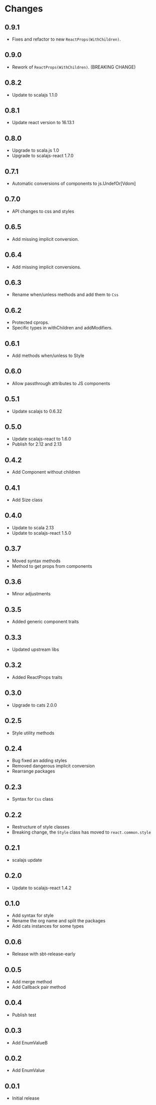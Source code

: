 # Changes

## 0.9.1

* Fixes and refactor to new `ReactProps(WithChildren)`.

## 0.9.0

* Rework of `ReactProps(WithChildren)`. (BREAKING CHANGE)

## 0.8.2

* Update to scalajs 1.1.0

## 0.8.1

* Update react version to 16.13.1

## 0.8.0

* Upgrade to scala.js 1.0
* Upgrade to scalajs-react 1.7.0

## 0.7.1

* Automatic conversions of components to js.UndefOr[Vdom]

## 0.7.0

* API changes to css and styles

## 0.6.5

* Add missing implicit conversion.

## 0.6.4

* Add missing implicit conversions.

## 0.6.3

* Rename when/unless methods and add them to `Css`

## 0.6.2

* Protected cprops.
* Specific types in withChildren and addModifiers.

## 0.6.1

* Add methods when/unless to Style

## 0.6.0

* Allow passthrough attributes to JS components

## 0.5.1

* Update scalajs to 0.6.32

## 0.5.0

* Update scalajs-react to 1.6.0
* Publish for 2.12 and 2.13

## 0.4.2

* Add Component without children

## 0.4.1

* Add Size class

## 0.4.0

* Update to scala 2.13
* Update to scalajs-react 1.5.0

## 0.3.7

* Moved syntax methods
* Method to get props from components

## 0.3.6

* Minor adjustments

## 0.3.5

* Added generic component traits

## 0.3.3

* Updated upstream libs

## 0.3.2

* Added ReactProps traits

## 0.3.0

* Upgrade to cats 2.0.0

## 0.2.5

* Style utility methods

## 0.2.4

* Bug fixed an adding styles
* Removed dangerous implicit conversion
* Rearrange packages

## 0.2.3

* Syntax for `Css` class

## 0.2.2

* Restructure of style classes
* Breaking change, the `Style` class has moved to `react.common.style`

## 0.2.1

* scalajs update

## 0.2.0

* Update to scalajs-react 1.4.2

## 0.1.0

* Add syntax for style
* Rename the org name and split the packages
* Add cats instances for some types

## 0.0.6

* Release with sbt-release-early

## 0.0.5

* Add merge method
* Add Callback pair method

## 0.0.4

* Publish test

## 0.0.3

* Add EnumValueB

## 0.0.2

* Add EnumValue

## 0.0.1

* Initial release
